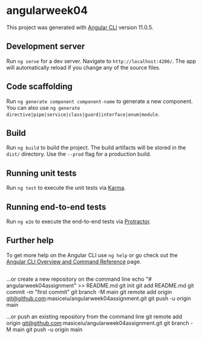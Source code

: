 # angularweek04

This project was generated with [Angular CLI](https://github.com/angular/angular-cli) version 11.0.5.

## Development server

Run `ng serve` for a dev server. Navigate to `http://localhost:4200/`. The app will automatically reload if you change any of the source files.

## Code scaffolding

Run `ng generate component component-name` to generate a new component. You can also use `ng generate directive|pipe|service|class|guard|interface|enum|module`.

## Build

Run `ng build` to build the project. The build artifacts will be stored in the `dist/` directory. Use the `--prod` flag for a production build.

## Running unit tests

Run `ng test` to execute the unit tests via [Karma](https://karma-runner.github.io).

## Running end-to-end tests

Run `ng e2e` to execute the end-to-end tests via [Protractor](http://www.protractortest.org/).

## Further help

To get more help on the Angular CLI use `ng help` or go check out the [Angular CLI Overview and Command Reference](https://angular.io/cli) page.
##
…or create a new repository on the command line
echo "# angularweek04assignment" >> README.md
git init
git add README.md
git commit -m "first commit"
git branch -M main
git remote add origin git@github.com:masiceiu/angularweek04assignment.git
git push -u origin main
                
…or push an existing repository from the command line
git remote add origin git@github.com:masiceiu/angularweek04assignment.git
git branch -M main
git push -u origin main
